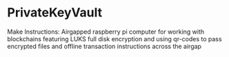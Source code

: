 # PrivateKeyVault
Make Instructions: Airgapped raspberry pi computer for working with blockchains featuring LUKS full disk encryption and using qr-codes to pass encrypted files and offline transaction instructions across the airgap
